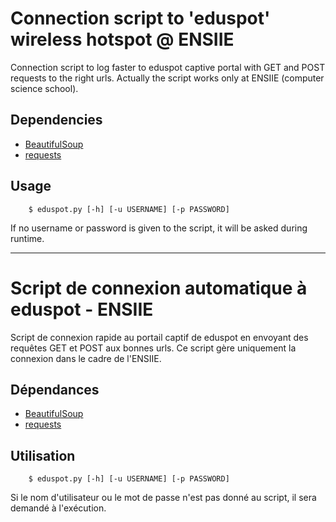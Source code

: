 # Connection script to 'eduspot' wireless hotspot @ ENSIIE #

Connection script to log faster to eduspot captive portal with GET and POST requests to the right urls. Actually the script works only at ENSIIE (computer science school).

## Dependencies ##

* [BeautifulSoup](https://www.crummy.com/software/BeautifulSoup/)
* [requests](http://docs.python-requests.org/en/master/)

## Usage ##

```
    $ eduspot.py [-h] [-u USERNAME] [-p PASSWORD]
```

If no username or password is given to the script, it will be asked during runtime.

* * *

# Script de connexion automatique à eduspot - ENSIIE #

Script de connexion rapide au portail captif de eduspot en envoyant des requêtes GET et POST aux bonnes urls. Ce script gère uniquement la connexion dans le cadre de l'ENSIIE.

## Dépendances ##

* [BeautifulSoup](https://www.crummy.com/software/BeautifulSoup/)
* [requests](http://docs.python-requests.org/en/master/)

## Utilisation ##

```
    $ eduspot.py [-h] [-u USERNAME] [-p PASSWORD]
```

Si le nom d'utilisateur ou le mot de passe n'est pas donné au script, il sera demandé à l'exécution.

